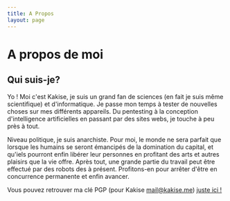 ```yaml
---
title: A Propos
layout: page
---
```


# A propos de moi

## Qui suis-je?

Yo ! Moi c'est Kakise, je suis un grand fan de sciences (en fait je suis même scientifique) et d'informatique. Je passe mon temps à tester de nouvelles choses sur mes différents appareils. Du pentesting à la conception d'intelligence artificielles en passant par des sites webs, je touche à peu près à tout.

Niveau politique, je suis anarchiste. Pour moi, le monde ne sera parfait que lorsque les humains se seront émancipés de la domination du capital, et qu'iels pourront enfin libérer leur personnes en profitant des arts et autres plaisirs que la vie offre. Après tout, une grande partie du travail peut être effectué par des robots des à présent. Profitons-en pour arrêter d'être en concurrence permanente et enfin avancer.

Vous pouvez retrouver ma clé PGP (pour Kakise <mail@kakise.me>) [juste ici !](https://keys.mailvelope.com/pks/lookup?op=get&search=0x2F64FF7CF5146791)
